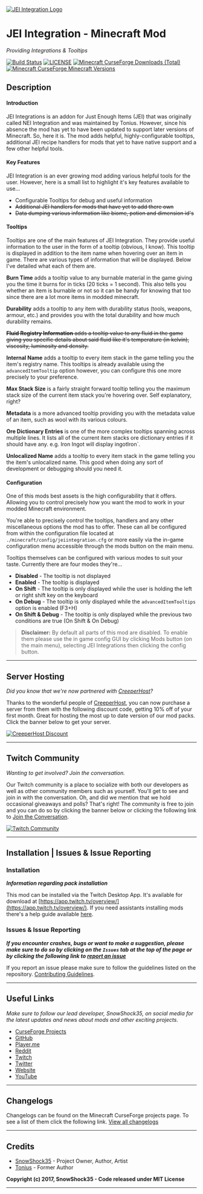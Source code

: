 [![JEI Integration Logo](https://content.blamesnow.co.uk/mods/jeiintegration/1024_1024.png)](https://minecraft.curseforce.com/projects/jei-integration/)
# JEI Integration - Minecraft Mod
_Providing Integrations & Tooltips_

[![Build Status](https://img.shields.io/travis/SnowShock35/JEIIntegration/master.svg)](https://travis-ci.org/SnowShock35/JEIIntegration) [![LICENSE](https://img.shields.io/github/license/SnowShock35/JEIIntegration.svg)](https://github.com/SnowShock35/JEIIntegration/blob/master/LICENSE) [![Minecraft CurseForge Downloads (Total)](http://cf.way2muchnoise.eu/full_jei-integration_downloads.svg)](https://minecraft.curseforge.com/projects/jei-integration/) [![Minecraft CurseForge Minecraft Versions](http://cf.way2muchnoise.eu/versions/jei-integration.svg)](https://minecraft.curseforge.com/projects/jei-integration/)
## Description
#### Introduction

JEI Integrations is an addon for Just Enough Items (JEI) that was originally called NEI Integration and was maintained by Tonius. However, since his absence the mod has yet to have been updated to support later versions of Minecraft. So, here it is. The mod adds helpful, highly-configurable tooltips, additional JEI recipe handlers for mods that yet to have native support and a few other helpful tools.

#### Key Features

JEI Integration is an ever growing mod adding various helpful tools for the user. However, here is a small list to highlight it's key features available to use...

* Configurable Tooltips for debug and useful information
* ~~Additional JEI handlers for mods that have yet to add there own~~
* ~~Data dumping various information like biome, potion and dimension id's~~

#### Tooltips

Tooltips are one of the main features of JEI Integration. They provide useful information to the user in the form of a tooltip (obvious, I know). This tooltip is displayed in addition to the item name when hovering over an item in game. There are various types of information that will be displayed. Below I've detailed what each of them are.

**Burn Time** adds a tooltip value to any burnable material in the game giving you the time it burns for in ticks (20 ticks = 1 second). This also tells you whether an item is burnable or not so it can be handy for knowing that too since there are a lot more items in modded minecraft.

**Durability** adds a tooltip to any item with durability status (tools, weapons, armour, etc.) and provides you with the total durability and how much durability remains.

~~**Fluid Registry Information** adds a tooltip value to any fluid in the game giving you specific details about said fluid like it's temperature (in kelvin), viscosity, luminosity and density.~~

**Internal Name** adds a tooltip to every item stack in the game telling you the item's registry name. This tooltips is already available using the `advancedItemTooltip` option however, you can configure this one more precisely to your preference.

**Max Stack Size** is a fairly straight forward tooltip telling you the maximum stack size of the current item stack you're hovering over. Self explanatory, right?

**Metadata** is a more advanced tooltip providing you with the metadata value of an item, such as wool with its various colours.

**Ore Dictionary Entries** is one of the more complex tooltips spanning across multiple lines. It lists all of the current item stacks ore dictionary entries if it should have any. e.g. Iron Ingot will display ingotIron`.

**Unlocalized Name** adds a tooltip to every item stack in the game telling you the item's unlocalized name. This good when doing any sort of development or debugging should you need it.

#### Configuration

One of this mods best assets is the high configurability that it offers. Allowing you to control precisely how you want the mod to work in your modded Minecraft environment. 

You're able to precisely control the tooltips, handlers and any other miscellaneous options the mod has to offer. These can all be configured from within the configuration file located at `./minecraft/config/jeiintegration.cfg` or more easily via the in-game configuration menu accessible through the mods button on the main menu.

Tooltips themselves can be configured with various modes to suit your taste. Currently there are four modes they're...
                    
* **Disabled** - The tooltip is not displayed
* **Enabled** - The tooltip is displayed
* **On Shift** - The tooltip is only displayed while the user is holding the left or right shift key on the keyboard
* **On Debug** - The tooltip is only displayed while the `advancedItemTooltips` option is enabled (F3+H)
* **On Shift & Debug** - The tooltip is only displayed while the previous two conditions are true (On Shift & On Debug)

> **Disclaimer:** By default all parts of this mod are disabled. To enable them please use the in game config GUI by clicking Mods button (on the main menu), selecting JEI Integrations then clicking the config button.

***

## Server Hosting

_Did you know that we're now partnered with [CreeperHost](https://creeper.host)?_

Thanks to the wonderful people of [CreeperHost](https://creeper.host), you can now purchase a server from them with the following discount code, getting 10% off of your first month. Great for hosting the most up to date version of our mod packs. Click the banner below to get your server.

[![CreeperHost Discount](https://content.blamesnow.co.uk/CREEPER_HOST.png)](http://partners.creeper.host/r/snowshock35xbe)

***

## Twitch Community

_Wanting to get involved? Join the conversation._

Our Twitch community is a place to socialize with both our developers as well as other community members such as yourself. You'll get to see and join in with the conversation. Oh, and did we mention that we hold occasional giveaways and polls? That's right! The community is free to join and you can do so by clicking the banner below or clicking the following link to [Join the Conversation](https://invite.twitch.tv/RordanShovelTooth).

[![Twitch Community](https://content.blamesnow.co.uk/Twitch_Large.jpeg)](https://invite.twitch.tv/RordanShovelTooth)

***

## Installation | Issues & Issue Reporting
### Installation

**_Information regarding pack installation_**

This mod can be installed via the Twitch Desktop App. It's available for download at [https://app.twitch.tv/overview/](https://app.twitch.tv/overview/). If you need assistants installing mods there's a help guide available [here](https://help.twitch.tv/customer/en/portal/articles/2744534-game-profiles#AddingMods).

### Issues & Issue Reporting

**_If you encounter crashes, bugs or want to make a suggestion, please make sure to do so by clicking on the `Issues` tab at the top of the page or by clicking the following link to [report an issue](https://github.com/snowshock35/jeiintegration/issues/)_**

If you report an issue please make sure to follow the guidelines listed on the repository. [Contributing Guidelines](https://github.com/snowshock35/jeiintegration/blob/master/.github/CONTRIBUTING.md).

***

## Useful Links

_Make sure to follow our lead developer, SnowShock35, on social media for the latest updates and news about mods and other exciting projects._

* [CurseForge Projects](https://minecraft.curseforge.com/members/snowshock35/projects)
* [GitHub](https://github.com/SnowShock35)
* [Player.me](https://player.me/SnowShock35)
* [Reddit](https://reddit.com/u/SnowShock35)
* [Twitch](https://twitch.tv/SnowShock35)
* [Twitter](https://twitter.com/SnowShock35)
* [Website](https://SnowShock35.com)
* [YouTube](https://youtube.com/user/XSnowShockX35)

***

## Changelogs

Changelogs can be found on the Minecraft CurseForge projects page. To see a list of them click the following link. [View all changelogs](https://minecraft.curseforge.com/projects/jei-integration/files/)

***

## Credits

* [SnowShock35](https://twitter.com/SnowShock35) - Project Owner, Author, Artist
* [Tonius](https://twitter.com/ToniusMods) - Former Author

**Copyright (c) 2017, SnowShock35 - Code released under MIT License**

***